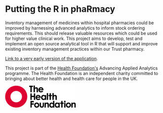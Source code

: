 # Putting the R in phaRmacy

Inventory management of medicines within hospital pharmacies could be improved by harnessing advanced analytics to inform stock ordering requirements. This should release valuable resources which could be used for higher value clinical work. This project aims to develop, test and implement an open source analytical tool in R that will support and improve existing inventory management practices within our Trust pharmacy.

[Link to a very early version of the application](https://involve.nottshc.nhs.uk:8443/pharmacy_forecasting/).

<!-- This repository contains early work forecasting issues of drugs within the Trust (as well as an open dataset). As the project progresses there will be material relating to stock control as well as a Shiny interface to the forecasting and stock control methods.

You can see the output files at the following links:

- [main.Rmd](https://cdu-data-science-team.github.io/pharmacy_forecasting/main.html)
- [summary_drug_a.Rmd](https://cdu-data-science-team.github.io/pharmacy_forecasting/summary_drug_a.html) -->

This project is part of the [Health Foundation's](https://www.health.org.uk/) Advancing Applied Analytics programme. The Health Foundation is an independent charity committed to bringing about better health and health care for people in the UK.

[![Heatlh Foundation logo](logo-HF.png "Health Foundation")](https://www.health.org.uk/)
